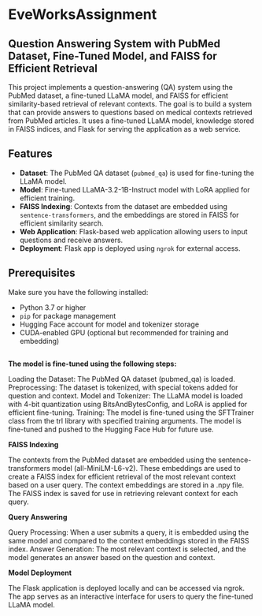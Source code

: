 # EveWorksAssignment

## Question Answering System with PubMed Dataset, Fine-Tuned Model, and FAISS for Efficient Retrieval

This project implements a question-answering (QA) system using the PubMed dataset, a fine-tuned LLaMA model, and FAISS for efficient similarity-based retrieval of relevant contexts. The goal is to build a system that can provide answers to questions based on medical contexts retrieved from PubMed articles. It uses a fine-tuned LLaMA model, knowledge stored in FAISS indices, and Flask for serving the application as a web service.

## Features

- **Dataset**: The PubMed QA dataset (`pubmed_qa`) is used for fine-tuning the LLaMA model.
- **Model**: Fine-tuned LLaMA-3.2-1B-Instruct model with LoRA applied for efficient training.
- **FAISS Indexing**: Contexts from the dataset are embedded using `sentence-transformers`, and the embeddings are stored in FAISS for efficient similarity search.
- **Web Application**: Flask-based web application allowing users to input questions and receive answers.
- **Deployment**: Flask app is deployed using `ngrok` for external access.

## Prerequisites

Make sure you have the following installed:
- Python 3.7 or higher
- `pip` for package management
- Hugging Face account for model and tokenizer storage
- CUDA-enabled GPU (optional but recommended for training and embedding)


##
**The model is fine-tuned using the following steps:**

Loading the Dataset: The PubMed QA dataset (pubmed_qa) is loaded.
Preprocessing: The dataset is tokenized, with special tokens added for question and context.
Model and Tokenizer: The LLaMA model is loaded with 4-bit quantization using BitsAndBytesConfig, and LoRA is applied for efficient fine-tuning.
Training: The model is fine-tuned using the SFTTrainer class from the trl library with specified training arguments.
The model is fine-tuned and pushed to the Hugging Face Hub for future use.

**FAISS Indexing**

The contexts from the PubMed dataset are embedded using the sentence-transformers model (all-MiniLM-L6-v2). These embeddings are used to create a FAISS index for efficient retrieval of the most relevant context based on a user query.
The context embeddings are stored in a .npy file.
The FAISS index is saved for use in retrieving relevant context for each query.

**Query Answering**

Query Processing: When a user submits a query, it is embedded using the same model and compared to the context embeddings stored in the FAISS index.
Answer Generation: The most relevant context is selected, and the model generates an answer based on the question and context.

**Model Deployment**

The Flask application is deployed locally and can be accessed via ngrok. The app serves as an interactive interface for users to query the fine-tuned LLaMA model.
